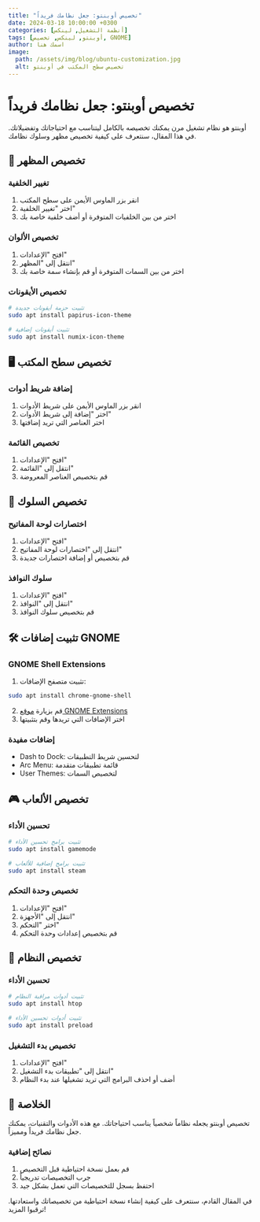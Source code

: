 ```yaml
---
title: "تخصيص أوبنتو: جعل نظامك فريداً"
date: 2024-03-18 10:00:00 +0300
categories: [أنظمة التشغيل, لينكس]
tags: [أوبنتو, لينكس, تخصيص, GNOME]
author: اسمك هنا
image:
  path: /assets/img/blog/ubuntu-customization.jpg
  alt: تخصيص سطح المكتب في أوبنتو
---
```


# تخصيص أوبنتو: جعل نظامك فريداً

أوبنتو هو نظام تشغيل مرن يمكنك تخصيصه بالكامل ليتناسب مع احتياجاتك وتفضيلاتك. في هذا المقال، سنتعرف على كيفية تخصيص مظهر وسلوك نظامك.

## 🎨 تخصيص المظهر

### تغيير الخلفية
1. انقر بزر الماوس الأيمن على سطح المكتب
2. اختر "تغيير الخلفية"
3. اختر من بين الخلفيات المتوفرة أو أضف خلفية خاصة بك

### تخصيص الألوان
1. افتح "الإعدادات"
2. انتقل إلى "المظهر"
3. اختر من بين السمات المتوفرة أو قم بإنشاء سمة خاصة بك

### تخصيص الأيقونات
```bash
# تثبيت حزمة أيقونات جديدة
sudo apt install papirus-icon-theme

# تثبيت أيقونات إضافية
sudo apt install numix-icon-theme
```

## 🖥️ تخصيص سطح المكتب

### إضافة شريط أدوات
1. انقر بزر الماوس الأيمن على شريط الأدوات
2. اختر "إضافة إلى شريط الأدوات"
3. اختر العناصر التي تريد إضافتها

### تخصيص القائمة
1. افتح "الإعدادات"
2. انتقل إلى "القائمة"
3. قم بتخصيص العناصر المعروضة

## 🎯 تخصيص السلوك

### اختصارات لوحة المفاتيح
1. افتح "الإعدادات"
2. انتقل إلى "اختصارات لوحة المفاتيح"
3. قم بتخصيص أو إضافة اختصارات جديدة

### سلوك النوافذ
1. افتح "الإعدادات"
2. انتقل إلى "النوافذ"
3. قم بتخصيص سلوك النوافذ

## 🛠️ تثبيت إضافات GNOME

### GNOME Shell Extensions
1. تثبيت متصفح الإضافات:
```bash
sudo apt install chrome-gnome-shell
```

2. قم بزيارة [موقع GNOME Extensions](https://extensions.gnome.org/)
3. اختر الإضافات التي تريدها وقم بتثبيتها

### إضافات مفيدة
- Dash to Dock: لتحسين شريط التطبيقات
- Arc Menu: قائمة تطبيقات متقدمة
- User Themes: لتخصيص السمات

## 🎮 تخصيص الألعاب

### تحسين الأداء
```bash
# تثبيت برامج تحسين الأداء
sudo apt install gamemode

# تثبيت برامج إضافية للألعاب
sudo apt install steam
```

### تخصيص وحدة التحكم
1. افتح "الإعدادات"
2. انتقل إلى "الأجهزة"
3. اختر "التحكم"
4. قم بتخصيص إعدادات وحدة التحكم

## 🔧 تخصيص النظام

### تحسين الأداء
```bash
# تثبيت أدوات مراقبة النظام
sudo apt install htop

# تثبيت أدوات تحسين الأداء
sudo apt install preload
```

### تخصيص بدء التشغيل
1. افتح "الإعدادات"
2. انتقل إلى "تطبيقات بدء التشغيل"
3. أضف أو احذف البرامج التي تريد تشغيلها عند بدء النظام

## 🎯 الخلاصة

تخصيص أوبنتو يجعله نظاماً شخصياً يناسب احتياجاتك. مع هذه الأدوات والتقنيات، يمكنك جعل نظامك فريداً ومميزاً.

### نصائح إضافية
1. قم بعمل نسخة احتياطية قبل التخصيص
2. جرب التخصيصات تدريجياً
3. احتفظ بسجل للتخصيصات التي تعمل بشكل جيد

في المقال القادم، سنتعرف على كيفية إنشاء نسخة احتياطية من تخصيصاتك واستعادتها. ترقبوا المزيد!

<style>
.post-content {
  font-family: 'Cairo', sans-serif;
  line-height: 1.8;
}

.post-content h1 {
  color: #2c3e50;
  border-bottom: 2px solid #3498db;
  padding-bottom: 10px;
}

.post-content h2 {
  color: #34495e;
  margin-top: 30px;
}

.post-content code {
  background-color: #f8f9fa;
  padding: 2px 5px;
  border-radius: 3px;
  font-family: 'Fira Code', monospace;
}

.post-content pre {
  background-color: #f8f9fa;
  padding: 15px;
  border-radius: 5px;
  overflow-x: auto;
}

.post-content ul, .post-content ol {
  padding-right: 20px;
}

.post-content li {
  margin-bottom: 10px;
}

.post-content blockquote {
  border-right: 4px solid #3498db;
  padding-right: 15px;
  margin: 20px 0;
  color: #666;
}

.post-content pre code {
  background-color: #2c3e50;
  color: #ecf0f1;
  padding: 15px;
  border-radius: 5px;
  display: block;
  overflow-x: auto;
}
</style> 